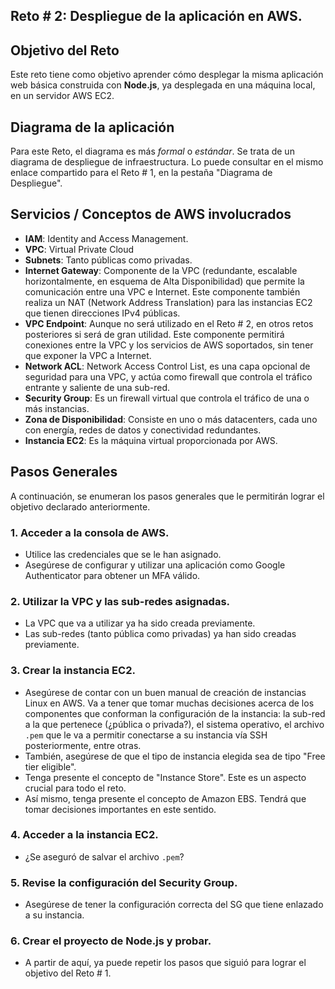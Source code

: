 ## Reto # 2: Despliegue de la aplicación en AWS.

## Objetivo del Reto

Este reto tiene como objetivo aprender cómo desplegar la misma aplicación web básica construida con **Node.js**, ya desplegada en una máquina local, en un servidor AWS EC2.

## Diagrama de la aplicación
Para este Reto, el diagrama es más *formal* o *estándar*. Se trata de un diagrama de despliegue de infraestructura. Lo puede consultar en el mismo enlace compartido para el Reto # 1, en la pestaña "Diagrama de Despliegue".

## Servicios / Conceptos de AWS involucrados
- **IAM**: Identity and Access Management.
- **VPC**: Virtual Private Cloud
- **Subnets**: Tanto públicas como privadas.
- **Internet Gateway**: Componente de la VPC (redundante, escalable horizontalmente, en esquema de Alta Disponibilidad) que permite la comunicación entre una VPC e Internet. Este componente también realiza un NAT (Network Address Translation) para las instancias EC2 que tienen direcciones IPv4 públicas.
- **VPC Endpoint**: Aunque no será utilizado en el Reto # 2, en otros retos posteriores si será de gran utilidad. Este componente permitirá conexiones entre la VPC y los servicios de AWS soportados, sin tener que exponer la VPC a Internet.
- **Network ACL**: Network Access Control List, es una capa opcional de seguridad para una VPC, y actúa como firewall que controla el tráfico entrante y saliente de una sub-red.
- **Security Group**: Es un firewall virtual que controla el tráfico de una o más instancias.
- **Zona de Disponibilidad**: Consiste en uno o más datacenters, cada uno con energía, redes de datos y conectividad redundantes.
- **Instancia EC2**: Es la máquina virtual proporcionada por AWS.
## Pasos Generales
A continuación, se enumeran los pasos generales que le permitirán lograr el objetivo declarado anteriormente.
### 1. Acceder a la consola de AWS.
- Utilice las credenciales que se le han asignado.
- Asegúrese de configurar y utilizar una aplicación como Google Authenticator para obtener un MFA válido.
### 2. Utilizar la VPC y las sub-redes asignadas.
- La VPC que va a utilizar ya ha sido creada previamente. 
- Las sub-redes (tanto pública como privadas) ya han sido creadas previamente. 
### 3. Crear la instancia EC2.
- Asegúrese de contar con un buen manual de creación de instancias Linux en AWS. Va a tener que tomar muchas decisiones acerca de los componentes que conforman la configuración de la instancia: la sub-red a la que pertenece (¿pública o privada?), el sistema operativo, el archivo `.pem` que le va a permitir conectarse a su instancia vía SSH posteriormente, entre otras.
- También, asegúrese de que el tipo de instancia elegida sea de tipo "Free tier eligible".
- Tenga presente el concepto de "Instance Store". Este es un aspecto crucial para todo el reto.
- Así mismo, tenga presente el concepto de Amazon EBS. Tendrá que tomar decisiones importantes en este sentido.
### 4. Acceder a  la instancia EC2.
- ¿Se aseguró de salvar el archivo `.pem`?
### 5. Revise la configuración del Security Group.
- Asegúrese de tener la configuración correcta del SG que tiene enlazado a su instancia. 
### 6. Crear el proyecto de Node.js y probar.
- A partir de aquí, ya puede repetir los pasos que siguió para lograr el objetivo del Reto # 1.
